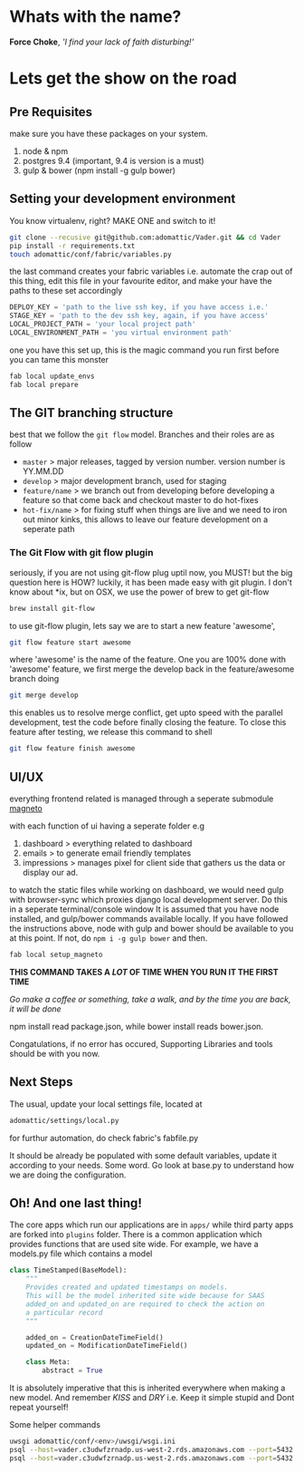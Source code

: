 # Whats with the name?
**Force Choke**, *'I find your lack of faith disturbing!'*

# Lets get the show on the road

## Pre Requisites
make sure you have these packages on your system.

1. node & npm
2. postgres 9.4 (important, 9.4 is version is a must)
3. gulp & bower (npm install -g gulp bower)

## Setting your development environment
You know virtualenv, right? MAKE ONE and switch to it!

```bash
git clone --recusive git@github.com:adomattic/Vader.git && cd Vader
pip install -r requirements.txt
touch adomattic/conf/fabric/variables.py
```

the last command creates your fabric variables i.e. automate the crap out of this thing, edit this file in your favourite editor, and make your have the paths to these set accordingly

```python
DEPLOY_KEY = 'path to the live ssh key, if you have access i.e.'
STAGE_KEY = 'path to the dev ssh key, again, if you have access'
LOCAL_PROJECT_PATH = 'your local project path'
LOCAL_ENVIRONMENT_PATH = 'you virtual environment path'
```



one you have this set up, this is the magic command you run first before you can tame this monster

```bash
fab local update_envs
fab local prepare
```

## The GIT branching structure
best that we follow the `git flow` model. Branches and their roles are as follow

- `master` > major releases, tagged by version number. version number is YY.MM.DD
- `develop` > major development branch, used for staging
- `feature/name` > we branch out from developing before developing a feature so that come back and checkout master to do hot-fixes
- `hot-fix/name` > for fixing stuff when things are live and we need to iron out minor kinks, this allows to leave our feature development on a seperate path

### The Git Flow with git flow plugin

seriously, if you are not using git-flow plug uptil now, you MUST! but the big question here is HOW? luckily, it has been made easy with git plugin. I don't know about *ix, but on OSX, we use the power of brew to get git-flow

```bash
brew install git-flow
```

to use git-flow plugin, lets say we are to start a new feature 'awesome',

```bash
git flow feature start awesome
```

where 'awesome' is the name of the feature. One you are 100% done with 'awesome' feature, we first merge the develop back in the feature/awesome branch doing

```bash
git merge develop
```

this enables us to resolve merge conflict, get upto speed with the parallel development, test the code before finally closing the feature. To close this feature after testing, we release this command to shell

```bash
git flow feature finish awesome
```

## UI/UX

everything frontend related is managed through a seperate submodule [magneto](https://github.com/intentaware/magneto)

with each function of ui having a seperate folder e.g

1. dashboard > everything related to dashboard
2. emails > to generate email friendly templates
3. impressions > manages pixel for client side that gathers us the data or display our ad.

to watch the static files while working on dashboard, we would need gulp with browser-sync which proxies django local development server. Do this in a seperate terminal/console window
It is assumed that you have node installed, and gulp/bower commands available locally. If you have followed the instructions above, node with gulp and bower should be available to you at this point.
If not, do ```npm i -g gulp bower``` and then.

```bash
fab local setup_magneto
```

**THIS COMMAND TAKES A _LOT_ OF TIME WHEN YOU RUN IT THE FIRST TIME**

*Go make a coffee or something, take a walk, and by the time you are back, it will be done*

npm install read package.json, while bower install reads bower.json.

Congatulations, if no error has occured, Supporting Libraries and tools should be with you now.

## Next Steps

The usual, update your local settings file, located at

```bash
adomattic/settings/local.py
```

for furthur automation, do check fabric's fabfile.py

It should be already be populated with some default variables, update it according to your needs.
Some word. Go look at base.py to understand how we are doing the configuration.

## Oh! And one last thing!
The core apps which run our applications are in ```apps/``` while third party apps are forked into ```plugins``` folder.
There is a common application which provides functions that are used site wide. For example, we have a models.py file which contains a model

```python
class TimeStamped(BaseModel):
    """
    Provides created and updated timestamps on models.
    This will be the model inherited site wide because for SAAS
    added_on and updated_on are required to check the action on
    a particular record
    """

    added_on = CreationDateTimeField()
    updated_on = ModificationDateTimeField()

    class Meta:
        abstract = True
  ```

It is absolutely imperative that this is inherited everywhere when making a new model. And remember *KISS* and *DRY* i.e. Keep it simple stupid and Dont repeat yourself!

Some helper commands

```bash
uwsgi adomattic/conf/<env>/uwsgi/wsgi.ini
psql --host=vader.c3udwfzrnadp.us-west-2.rds.amazonaws.com --port=5432 --username=vader --password --dbname=vader
psql --host=vader.c3udwfzrnadp.us-west-2.rds.amazonaws.com --port=5432 --username=vader --password --dbname=vader \copy (Select * From impressions_impression) To '~/test.csv' With CSV
```
